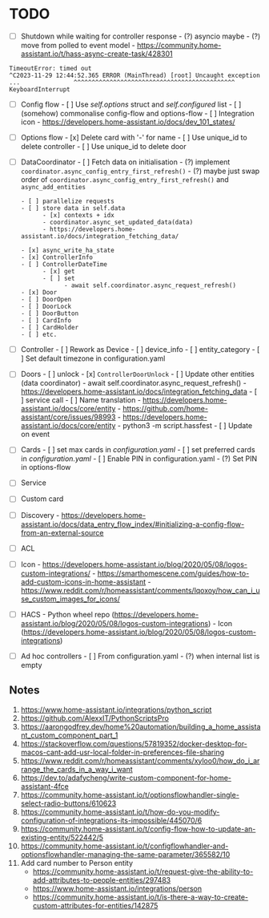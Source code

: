# TODO

- [ ] Shutdown while waiting for controller response
      - (?) asyncio maybe
      - (?) move from polled to event model
      - https://community.home-assistant.io/t/hass-async-create-task/428301
```
TimeoutError: timed out
^C2023-11-29 12:44:52.365 ERROR (MainThread) [root] Uncaught exception
...               ^^^^^^^^^^^^^^^^^^^^^^^^^^^^^^^^^^^^^^^^^^^^^
KeyboardInterrupt

```

- [ ] Config flow
      - [ ] Use _self.options_ struct and _self.configured_ list
      - [ ] (somehow) commonalise config-flow and options-flow
      - [ ] Integration icon
      - https://developers.home-assistant.io/docs/dev_101_states/

- [ ] Options flow
      - [x] Delete card with '-' for name
      - [ ] Use unique_id to delete controller
      - [ ] Use unique_id to delete door

- [ ] DataCoordinator
      - [ ] Fetch data on initialisation
            - (?) implement `coordinator.async_config_entry_first_refresh()`
            - (?) maybe just swap order of `coordinator.async_config_entry_first_refresh()` and  `async_add_entities`

      - [ ] parallelize requests
      - [ ] store data in self.data
            - [x] contexts + idx
            - coordinator.async_set_updated_data(data)
            - https://developers.home-assistant.io/docs/integration_fetching_data/

      - [x] async_write_ha_state
      - [x] ControllerInfo
      - [ ] ControllerDateTime
            - [x] get
            - [ ] set
                  - await self.coordinator.async_request_refresh()
      - [x] Door
      - [ ] DoorOpen
      - [ ] DoorLock
      - [ ] DoorButton
      - [ ] CardInfo
      - [ ] CardHolder
      - [ ] etc.

- [ ] Controller
      - [ ] Rework as Device
      - [ ] device_info
      - [ ] entity_category
      - [ ] Set default timezone in configuration.yaml

- [ ] Doors
      - [ ] unlock
            - [x] `ControllerDoorUnlock`
            - [ ] Update other entities (data coordinator)
                  - await self.coordinator.async_request_refresh()
                  - https://developers.home-assistant.io/docs/integration_fetching_data
            - [ ] service call
      - [ ] Name translation
            - https://developers.home-assistant.io/docs/core/entity
            - https://github.com/home-assistant/core/issues/98993
            - https://developers.home-assistant.io/docs/core/entity
            - python3 -m script.hassfest
      - [ ] Update on event

- [ ] Cards
      - [ ] set max cards in _configuration.yaml_
      - [ ] set preferred cards in _configuration.yaml_
      - [ ] Enable PIN in configuration.yaml
      - (?) Set PIN in options-flow

- [ ] Service
- [ ] Custom card
- [ ] Discovery
      - https://developers.home-assistant.io/docs/data_entry_flow_index/#initializing-a-config-flow-from-an-external-source
- [ ] ACL

- [ ] Icon
      - https://developers.home-assistant.io/blog/2020/05/08/logos-custom-integrations/
      - https://smarthomescene.com/guides/how-to-add-custom-icons-in-home-assistant
      - https://www.reddit.com/r/homeassistant/comments/lqoxoy/how_can_i_use_custom_images_for_icons/

- [ ] HACS
      - Python wheel repo (https://developers.home-assistant.io/blog/2020/05/08/logos-custom-integrations)
      - Icon (https://developers.home-assistant.io/blog/2020/05/08/logos-custom-integrations)

- [ ] Ad hoc controllers
      - [ ] From configuration.yaml
      - (?) when internal list is empty

## Notes

1.  https://www.home-assistant.io/integrations/python_script
2.  https://github.com/AlexxIT/PythonScriptsPro
3.  https://aarongodfrey.dev/home%20automation/building_a_home_assistant_custom_component_part_1
4.  https://stackoverflow.com/questions/57819352/docker-desktop-for-macos-cant-add-usr-local-folder-in-preferences-file-sharing
5.  https://www.reddit.com/r/homeassistant/comments/xyloo0/how_do_i_arrange_the_cards_in_a_way_i_want
6.  https://dev.to/adafycheng/write-custom-component-for-home-assistant-4fce
7.  https://community.home-assistant.io/t/optionsflowhandler-single-select-radio-buttons/610623
8.  https://community.home-assistant.io/t/how-do-you-modify-configuration-of-integrations-its-impossible/445070/6
9.  https://community.home-assistant.io/t/config-flow-how-to-update-an-existing-entity/522442/5
10. https://community.home-assistant.io/t/configflowhandler-and-optionsflowhandler-managing-the-same-parameter/365582/10
11. Add card number to Person entity
    - https://community.home-assistant.io/t/request-give-the-ability-to-add-attributes-to-people-entities/297483
    - https://www.home-assistant.io/integrations/person
    - https://community.home-assistant.io/t/is-there-a-way-to-create-custom-attributes-for-entities/142875

